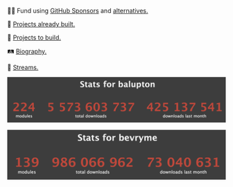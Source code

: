 🙇‍♂️ Fund using [GitHub Sponsors](https://github.com/sponsors/balupton) and [alternatives.](https://bevry.me/fund)

🏰 [Projects already built.](https://balupton.com/projects)

🎑 [Projects to build.](https://bevry.me/projects)

🛤️ [Biography.](https://balupton.com)

🎥 [Streams.](https://twitch.tv/balupton)

[![Benjamin's Package Installation Statistics](https://github.com/balupton/balupton/blob/master/balupton-npm-stats.png?raw=true)](https://npm-stat.com/charts.html?author=balupton)

[![Bevry's Package Installation Statistics](https://github.com/balupton/balupton/blob/master/bevryme-npm-stats.png?raw=true)](https://npm-stat.com/charts.html?author=bevryme)

